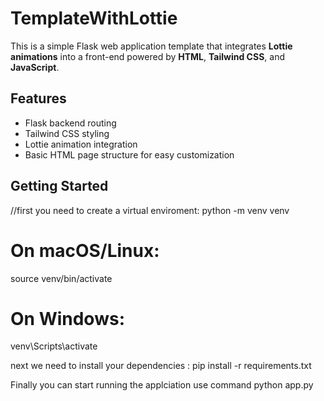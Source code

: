# TemplateWithLottie

This is a simple Flask web application template that integrates **Lottie animations** into a front-end powered by **HTML**, **Tailwind CSS**, and **JavaScript**.

## Features

- Flask backend routing
- Tailwind CSS styling
- Lottie animation integration
- Basic HTML page structure for easy customization

## Getting Started

//first you need to create a virtual enviroment:
python -m venv venv
# On macOS/Linux:
source venv/bin/activate
# On Windows:
venv\Scripts\activate

next we need to install your dependencies :
pip install -r requirements.txt

Finally you can start running the applciation 
use command python app.py
